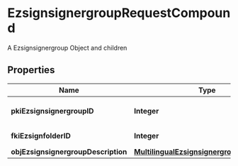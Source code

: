 

# EzsignsignergroupRequestCompound

A Ezsignsignergroup Object and children

## Properties

| Name | Type | Description | Notes |
|------------ | ------------- | ------------- | -------------|
|**pkiEzsignsignergroupID** | **Integer** | The unique ID of the Ezsignsignergroup |  [optional] |
|**fkiEzsignfolderID** | **Integer** | The unique ID of the Ezsignfolder |  |
|**objEzsignsignergroupDescription** | [**MultilingualEzsignsignergroupDescription**](MultilingualEzsignsignergroupDescription.md) |  |  |



